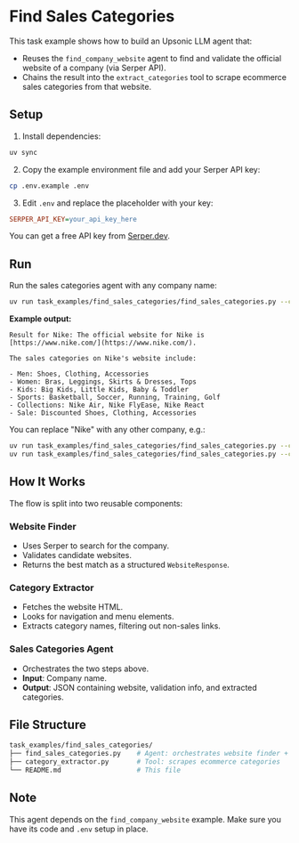 # Find Sales Categories

This task example shows how to build an Upsonic LLM agent that:

- Reuses the `find_company_website` agent to find and validate the official website of a company (via Serper API).
- Chains the result into the `extract_categories` tool to scrape ecommerce sales categories from that website.

## Setup

1. Install dependencies:

```bash
uv sync
```

2. Copy the example environment file and add your Serper API key:

```bash
cp .env.example .env
```

3. Edit `.env` and replace the placeholder with your key:

```ini
SERPER_API_KEY=your_api_key_here
```

You can get a free API key from [Serper.dev](https://serper.dev/).

## Run

Run the sales categories agent with any company name:

```bash
uv run task_examples/find_sales_categories/find_sales_categories.py --company "Nike"
```

**Example output:**

```
Result for Nike: The official website for Nike is [https://www.nike.com/](https://www.nike.com/).

The sales categories on Nike's website include:

- Men: Shoes, Clothing, Accessories
- Women: Bras, Leggings, Skirts & Dresses, Tops
- Kids: Big Kids, Little Kids, Baby & Toddler
- Sports: Basketball, Soccer, Running, Training, Golf
- Collections: Nike Air, Nike FlyEase, Nike React
- Sale: Discounted Shoes, Clothing, Accessories
```

You can replace "Nike" with any other company, e.g.:

```bash
uv run task_examples/find_sales_categories/find_sales_categories.py --company "Mavi"
uv run task_examples/find_sales_categories/find_sales_categories.py --company "Adidas"
```

## How It Works

The flow is split into two reusable components:

### Website Finder
- Uses Serper to search for the company.
- Validates candidate websites.
- Returns the best match as a structured `WebsiteResponse`.

### Category Extractor
- Fetches the website HTML.
- Looks for navigation and menu elements.
- Extracts category names, filtering out non-sales links.

### Sales Categories Agent
- Orchestrates the two steps above.
- **Input**: Company name.
- **Output**: JSON containing website, validation info, and extracted categories.

## File Structure

```bash
task_examples/find_sales_categories/
├── find_sales_categories.py    # Agent: orchestrates website finder + category extractor
├── category_extractor.py       # Tool: scrapes ecommerce categories
└── README.md                   # This file
```

## Note

This agent depends on the `find_company_website` example. Make sure you have its code and `.env` setup in place.
